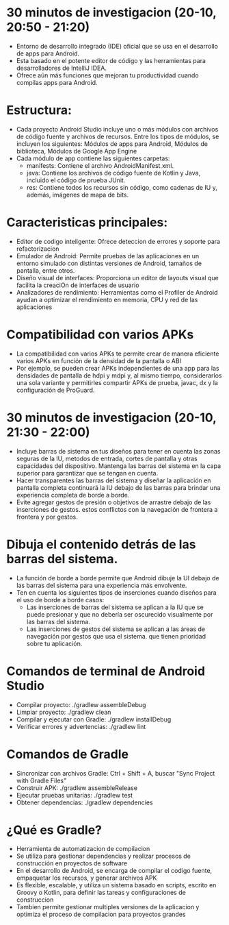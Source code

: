 # 30 minutos de investigacion (20-10, 20:50 - 21:20)
- Entorno de desarrollo integrado (IDE) oficial que se usa en el desarrollo de apps para Android.
- Esta basado en el potente editor de código y las herramientas para desarrolladores de IntelliJ IDEA.
- Ofrece aún más funciones que mejoran tu productividad cuando compilas apps para Android.

# Estructura:
- Cada proyecto Android Studio incluye uno o más módulos con archivos de código fuente y archivos de recursos. Entre los tipos de módulos, se incluyen los siguientes: Módulos de apps para Android, Módulos de biblioteca, Módulos de Google App Engine
- Cada módulo de app contiene las siguientes carpetas:
    - manifests: Contiene el archivo AndroidManifest.xml.
    - java: Contiene los archivos de código fuente de Kotlin y Java, incluido el código de prueba JUnit.
    - res: Contiene todos los recursos sin código, como cadenas de IU y, además, imágenes de mapa de bits.

# Caracteristicas principales:
- Editor de codigo inteligente: Ofrece deteccion de errores y soporte para refactorizacion
- Emulador de Android: Permite pruebas de las aplicaciones en un entorno simulado con distintas versiones de Android, tamaños de pantalla, entre otros.
- Diseño visual de interfaces: Proporciona un editor de layouts visual que facilita la creaciOn de interfaces de usuario
- Analizadores de rendimiento: Herramientas como el Profiler de Android ayudan a optimizar el rendimiento en memoria, CPU y red de las aplicaciones

# Compatibilidad con varios APKs
- La compatibilidad con varios APKs te permite crear de manera eficiente varios APKs en función de la densidad de la pantalla o ABI
- Por ejemplo, se pueden crear APKs independientes de una app para las densidades de pantalla de hdpi y mdpi y, al mismo tiempo, considerarlos una sola variante y permitirles compartir APKs de prueba, javac, dx y la configuración de ProGuard.

# 30 minutos de investigacion (20-10, 21:30 - 22:00)
- Incluye barras de sistema en tus diseños para tener en cuenta las zonas seguras de la IU, metodos de entrada, cortes de pantalla y otras capacidades del dispositivo. Mantenga las barras del sistema en la capa superior para garantizar que se tengan en cuenta.
- Hacer transparentes las barras del sistema y diseñar la aplicación en pantalla completa continuará la IU debajo de las barras para brindar una experiencia completa de borde a borde.
- Evite agregar gestos de presión o objetivos de arrastre debajo de las inserciones de gestos. estos conflictos con la navegación de frontera a frontera y por gestos.

# Dibuja el contenido detrás de las barras del sistema.
- La función de borde a borde permite que Android dibuje la UI debajo de las barras del sistema para una experiencia más envolvente.
- Ten en cuenta los siguientes tipos de inserciones cuando diseños para el uso de borde a borde casos:
    - Las inserciones de barras del sistema se aplican a la IU que se puede presionar y que no debería ser oscurecido visualmente por las barras del sistema.
    - Las inserciones de gestos del sistema se aplican a las áreas de navegación por gestos que usa el sistema. que tienen prioridad sobre tu aplicación.

# Comandos de terminal de Android Studio
- Compilar proyecto: ./gradlew assembleDebug
- Limpiar proyecto: ./gradlew clean
- Compilar y ejecutar con Gradle: ./gradlew installDebug
- Verificar errores y advertencias: ./gradlew lint

# Comandos de Gradle
- Sincronizar con archivos Gradle: Ctrl + Shift + A, buscar "Sync Project with Gradle Files"
- Construir APK: ./gradlew assembleRelease
- Ejecutar pruebas unitarias: ./gradlew test
- Obtener dependencias: ./gradlew dependencies

# ¿Qué es Gradle?
- Herramienta de automatizacion de compilacion
- Se utiliza para gestionar dependencias y realizar procesos de construcción en proyectos de software
- En el desarrollo de Android, se encarga de compilar el codigo fuente, empaquetar los recursos, y generar archivos APK
- Es flexible, escalable, y utiliza un sistema basado en scripts, escrito en Groovy o Kotlin, para definir las tareas y configuraciones de construccion
- Tambien permite gestionar multiples versiones de la aplicacion y optimiza el proceso de compilacion para proyectos grandes